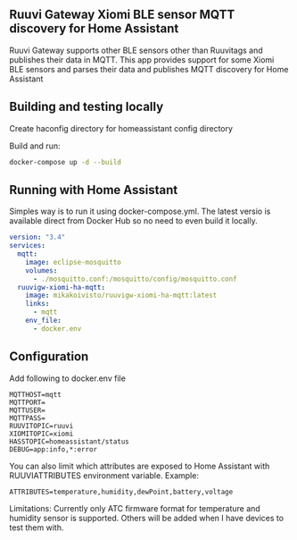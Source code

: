 ## Ruuvi Gateway Xiomi BLE sensor MQTT discovery for Home Assistant

Ruuvi Gateway supports other BLE sensors other than Ruuvitags and publishes their data in MQTT. This app provides support for some Xiomi BLE sensors and parses their data and publishes MQTT discovery for Home Assistant

## Building and testing locally

Create haconfig directory for homeassistant config directory

Build and run:

```bash
docker-compose up -d --build
```

## Running with Home Assistant

Simples way is to run it using docker-compose.yml. The latest versio is available direct from Docker Hub so no need to even build it locally.

```yml
version: "3.4"
services:
  mqtt:
    image: eclipse-mosquitto
    volumes:
      - ./mosquitto.conf:/mosquitto/config/mosquitto.conf
  ruuvigw-xiomi-ha-mqtt:
    image: mikakoivisto/ruuvigw-xiomi-ha-mqtt:latest
    links:
      - mqtt
    env_file: 
      - docker.env
```

## Configuration

Add following to docker.env file

```
MQTTHOST=mqtt
MQTTPORT=
MQTTUSER=
MQTTPASS=
RUUVITOPIC=ruuvi
XIOMITOPIC=xiomi
HASSTOPIC=homeassistant/status
DEBUG=app:info,*:error
```

You can also limit which attributes are exposed to Home Assistant with RUUVIATTRIBUTES environment variable. Example:
```
ATTRIBUTES=temperature,humidity,dewPoint,battery,voltage
```

Limitations: Currently only ATC firmware format for temperature and humidity sensor is supported. Others will be added when I have devices to test them with.
